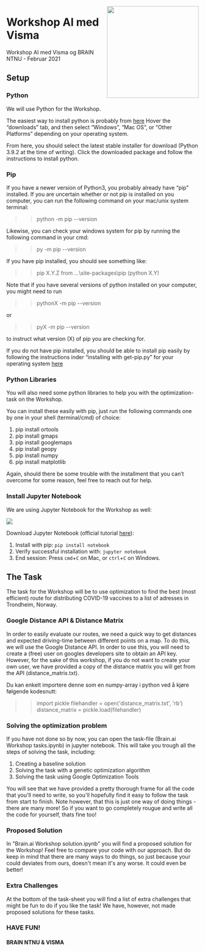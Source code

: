 <a href="https://www.brainntnu.no"><img src="https://i.imgur.com/S9pM24h.png" width=240 align="right"></a>
# Workshop AI med Visma

Workshop AI med Visma og BRAIN NTNU - Februar 2021

## Setup

### Python

We will use Python for the Workshop. 

The easiest way to install python is probably from <a href="https://www.python.org/">here</a>
Hover the “downloads” tab, and then select “Windows”, “Mac OS”, or “Other Platforms” depending on your operating system. 

From here, you should select the latest stable installer for download (Python 3.9.2 at the time of writing). Click the downloaded package and follow the instructions to install python. 


### Pip

If you have a newer version of Python3, you probably already have “pip” installed. 
If you are uncertain whether or not pip is installed on you computer, you can run the following command on your mac/unix system terminal:
>> python -m pip --version

Likewise, you can check your windows system for pip by running the following command in your cmd:
>> py -m pip --version

If you have pip installed, you should see something like:
>> pip X.Y.Z from ...\site-packages\pip (python X.Y)

Note that if you have several versions of python installed on your computer, you might need to run 
>> pythonX -m pip --version

or

>> pyX -m pip --version

to instruct what version (X) of pip you are checking for. 

If you do not have pip installed, you should be able to install pip easily by following the instructions inder “installing with get-pip.py” for your operating system <a href="https://pip.pypa.io/en/stable/installing/">here</a>


### Python Libraries

You will also need some python libraries to help you with the optimization-task on the Workshop. 

You can install these easily with pip, just run the following commands one by one in your shell (terminal/cmd) of choice:
1. pip install ortools
2. pip install gmaps
3. pip install googlemaps
4. pip install geopy
5. pip install numpy
6. pip install matplotlib

Again, should there be some trouble with the installment that you can’t overcome for some reason, feel free to reach out for help. 


### Install Jupyter Notebook

We are using Jupyter Notebook for the Workshop as well:

<a href="https://jupyter.org/#:~:text=The%20Jupyter%20Notebook%20is%20an,machine%20learning%2C%20and%20much%20more."><img src="https://i.imgur.com/MmxC3mq.png"></a>

Download Jupyter Notebook (official tutorial [here](https://jupyter.org/install.html)):

1. Install with pip: `pip install notebook`
2. Verify successful installation with: `jupyter notebook`
3. End session: Press `cmd`+`C` on Mac, or `ctrl`+`C` on Windows.


## The Task 

The task for the Workshop will be to use optimization to find the best (most efficient) route for distributing COVID-19 vaccines to a list of adresses in Trondheim, Norway. 

### Google Distance API & Distance Matrix
In order to easily evaluate our routes, we need a quick way to get distances and expected driving-time between different points on a map. To do this, we will use the Google Distance API. In order to use this, you will need to create a (free) user on googles developers site to obtain an API key. However, for the sake of this workshop, if you do not want to create your own user, we have provided a copy of the distance matrix you will get from the API (distance_matrix.txt). 

Du kan enkelt importere denne som en numpy-array i python ved å kjøre følgende kodesnutt: 
>>import pickle
>>filehandler = open('distance_matrix.txt', 'rb') 
>>distance_matrix = pickle.load(filehandler)

### Solving the optimization problem 
If you have not done so by now, you can open the task-file (Brain.ai Workshop tasks.ipynb) in jupyter notebook. 
This will take you trough all the steps of solving the task, including: 
1. Creating a baseline solution
2. Solving the task with a genetic optimization algorithm 
3. Solving the task using Google Optimization Tools

You will see that we have provided a pretty thorough frame for all the code that you'll need to write, so you'll hopefully find it easy to follow the task from start to finish. Note however, that this is just one way of doing things - there are many more! So if you want to go completely rougue and write all the code for yourself, thats fine too! 

### Proposed Solution 
In "Brain.ai Workshop solution.ipynb" you will find a proposed solution for the Workshop! Feel free to compare your code with our approach. But do keep in mind that there are many ways to do things, so just because your could deviates from ours, doesn't mean it's any worse. It could even be better!

### Extra Challenges
At the bottom of the task-sheet you will find a list of extra challenges that might be fun to do if you like the task! 
We have, however, not made proposed solutions for these tasks. 

### HAVE FUN!
#### BRAIN NTNU & VISMA



